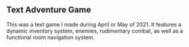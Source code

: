 ## Text Adventure Game

This was a text game I made during April or May of 2021. It features a dynamic inventory system, enemies, rudimentary combat, as well as a functional room navigation system. 
